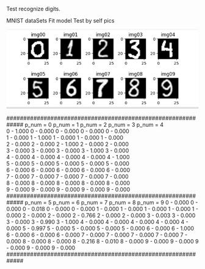 Test recognize digits.

MNIST dataSets
Fit model
Test by self pics


![Alt text](./Test_imgs/digits_test.png?raw=true "Title")

#############################################################
p_num = 0    p_num = 1    p_num = 2    p_num = 3    p_num = 4         
0 - 1.000    0 - 0.000    0 - 0.000    0 - 0.000    0 - 0.000    
1 - 0.000    1 - 1.000    1 - 0.000    1 - 0.000    1 - 0.000    
2 - 0.000    2 - 0.000    2 - 1.000    2 - 0.000    2 - 0.000    
3 - 0.000    3 - 0.000    3 - 0.000    3 - 1.000    3 - 0.000    
4 - 0.000    4 - 0.000    4 - 0.000    4 - 0.000    4 - 1.000    
5 - 0.000    5 - 0.000    5 - 0.000    5 - 0.000    5 - 0.000    
6 - 0.000    6 - 0.000    6 - 0.000    6 - 0.000    6 - 0.000    
7 - 0.000    7 - 0.000    7 - 0.000    7 - 0.000    7 - 0.000    
8 - 0.000    8 - 0.000    8 - 0.000    8 - 0.000    8 - 0.000    
9 - 0.000    9 - 0.000    9 - 0.000    9 - 0.000    9 - 0.000    
#############################################################
p_num = 5    p_num = 6      p_num = 7  p_num =  8  p_num =  9
0 - 0.000    0 - 0.000    0 - 0.018    0 - 0.000    0 - 0.000
1 - 0.000    1 - 0.000    1 - 0.000    1 - 0.000    1 - 0.000
2 - 0.000    2 - 0.000    2 - 0.766    2 - 0.000    2 - 0.000
3 - 0.003    3 - 0.000    3 - 0.000    3 - 0.990    3 - 1.000
4 - 0.000    4 - 0.000    4 - 0.000    4 - 0.000    4 - 0.000
5 - 0.997    5 - 0.000    5 - 0.000    5 - 0.000    5 - 0.000
6 - 0.000    6 - 1.000    6 - 0.000    6 - 0.000    6 - 0.000
7 - 0.000    7 - 0.000    7 - 0.000    7 - 0.000    7 - 0.000
8 - 0.000    8 - 0.000    8 - 0.216    8 - 0.010    8 - 0.000
9 - 0.000    9 - 0.000    9 - 0.000    9 - 0.000    9 - 0.000
#############################################################